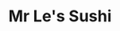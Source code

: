 ---
layout: place
title: Mr Le's Sushi
permalink: /missouri/kansas-city/mr-le-s-sushi.html
stateAbbr: MO
stateName: Missouri
cityName: Kansas City
seo:
  type: restaurant
  links: https://www.mrlessushi.com/
place_id: ChIJ2YVRv3X5wIcRI3Nga8Le_38
photos:
  - name: >-
      places/ChIJ2YVRv3X5wIcRI3Nga8Le_38/photos/AeeoHcIGHGaLpMhCjfwRf7Bx_Qf5dBlDBWbxiwDwzA15LqmRlNSuJwY8nxe-NwnTW3bivLMiwxLo5nGdFLo6j9RT6r0JjCNcp34HhFfCLi7lVrxPP7NHRln6csUktgXLm50vjdbgFYdvIiqj9P6iwjnVr_z-ov2Bq7zRVkS7Gr657sLPGQZBjgbSE0pusjFmc6QM3bnymBtOiTtrDY8yUlf63HLGqQ1Wiuoj6lTAEjNhs77iiK-cu922Es6fWjdb-o6j7QtpZRC9qFyzg3txtO-_4t0vUwRlKUGvUz2_tu19h5SXQit2RLH_zSeLfFMuUDnZDJBfaAu3PKeTJzYvRsJuwqvst2aBqUQS_b_uiJqufDm7Nq-Le1kR1LVX9j9M17Zz-jod70sf_qzHfg-jbfh61zyefpzO21c5v_XuQ9jT3XZe
    widthPx: 2161
    heightPx: 1834
    authorAttributions:
      - displayName: Darrin Keith Reavis
        uri: https://maps.google.com/maps/contrib/110693328623591765978
        photoUri: >-
          https://lh3.googleusercontent.com/a-/ALV-UjXR_xzLUX9v9P9Zy0KZQmbbIOEsR_aAn4CVGVBljW1L9x5L975d=s100-p-k-no-mo
    flagContentUri: >-
      https://www.google.com/local/imagery/report/?cb_client=maps_api_places.places_api&image_key=!1e10!2sCIHM0ogKEICAgIDV6Ze4uQE&hl=en-US
    googleMapsUri: >-
      https://www.google.com/maps/place//data=!3m4!1e2!3m2!1sCIHM0ogKEICAgIDV6Ze4uQE!2e10!4m2!3m1!1s0x87c0f975bf5185d9:0x7fffdec26b607323
  - name: >-
      places/ChIJ2YVRv3X5wIcRI3Nga8Le_38/photos/AeeoHcKaTwp4qYzJRkd_TkrEV7QyhaZKGZqLXFrg7OAKsJtzBcuICrkzAvlOwM1eQgQSCSlR0BYpKVdA9-4CMbqCJ7fNHPUXTEejDjHT4ZdYuDhOzxdK9X-QfrN6pP6p4Sw7HMVfbEoT7tzNyiZ_TGnzFUbXoz-UDaL5dFIB4sXZSj0KHnBM8f-mbgcednwUBJPIV0ZpQ5OnWIPN2pVsBwOa1rczQLnYonwElktfgtKldDqdlCBqTH_IJhA1znx267bvdUYMY2Gg7BZxCSwLEwIpghPed_b5FoZRaxeeqLHIhshKodYAURSVAQIaIxXHBFqV-qHxP7iyxEuuABapovZb2woJgCU385yIyThjRw9AZtzTXED5kIRz101xs0rdb-Vw_buXWnWjmmlfYFPc69KmCO0zurKGwDEDDRJDUDmQMKgvu2SS
    widthPx: 4000
    heightPx: 2252
    authorAttributions:
      - displayName: Ly Le
        uri: https://maps.google.com/maps/contrib/104975339568584117558
        photoUri: >-
          https://lh3.googleusercontent.com/a/ACg8ocJh9nAI7cJmyL9KVL0X2P1oA-c6CNXysvfaiQqh6DwP-pC4=s100-p-k-no-mo
    flagContentUri: >-
      https://www.google.com/local/imagery/report/?cb_client=maps_api_places.places_api&image_key=!1e10!2sCIHM0ogKEICAgIDmxOqM8wE&hl=en-US
    googleMapsUri: >-
      https://www.google.com/maps/place//data=!3m4!1e2!3m2!1sCIHM0ogKEICAgIDmxOqM8wE!2e10!4m2!3m1!1s0x87c0f975bf5185d9:0x7fffdec26b607323
  - name: >-
      places/ChIJ2YVRv3X5wIcRI3Nga8Le_38/photos/AeeoHcKU4NQu7iXvPNqmmo1ig0TJuSWcFcNBIwq1jjckLW2qy6aWeDJVkw6LXI4_coyBYX_R9T8t6SmUJI3WYN6PXF25l8XUuIkPJj-Jk0dX0gMbDEuX55Ed_DtD7jCSYoYoOjZ92qW1ONYZrKL6WfcxfcirED5tuGIFNpH5UIor7rBsH5vL4WMBpAjtXpvp3fVgvBB3XHBcTHo3i1MsZlcZNTEnV9aUNzHILnfpCzOjfhK9kz5N3iTO5rPRQB9ne-VjWvhVOSDbGGv9QRimVoKK9Xl42hSYJLkdCup94tEN5zdc72P8pLshcXNSbDcwFpQhGxoTl-sXUHLKZCzOePJWHkcl73DkFtZAuh7bZAhZ-UtDBLGR0F--pmBRjw9xjF1xqjFS5MEf6wEugka_dczKWIDjqe6hZgCDHvmxd-q7MRQXewe6
    widthPx: 4000
    heightPx: 3000
    authorAttributions:
      - displayName: Guapozbar
        uri: https://maps.google.com/maps/contrib/102812140941195290931
        photoUri: >-
          https://lh3.googleusercontent.com/a/ACg8ocL_djqN-oOCVH4ecq3N8K0pLPEbmTng-nnID7YMQhQJOUgUUQ=s100-p-k-no-mo
    flagContentUri: >-
      https://www.google.com/local/imagery/report/?cb_client=maps_api_places.places_api&image_key=!1e10!2sCIHM0ogKEICAgIDr57S8twE&hl=en-US
    googleMapsUri: >-
      https://www.google.com/maps/place//data=!3m4!1e2!3m2!1sCIHM0ogKEICAgIDr57S8twE!2e10!4m2!3m1!1s0x87c0f975bf5185d9:0x7fffdec26b607323
  - name: >-
      places/ChIJ2YVRv3X5wIcRI3Nga8Le_38/photos/AeeoHcIhZaQG18hV6D7gYRaCdyUpwUA_5m9XOFV_naMvsHB05mAQSYrp11GkQ0hz3YFRtdXKEzXhgTCi1iOT9c3kNk4DsWjYONJt1d-2s5P75Q7TnWlnZ9bY01gCCatWVrPBqL-uEWK-qD0PWfk06pM4-6A5q0IwF8_h0aTQ1PepT2PEdnP2lqTsSTJP6HhaHEAbph-UrzU19QaUzsLmbYrSSZyWVPkp0F8GtQI-U1LMKnfU7pq9WdYtWaPISao2ZkWrTbpnc4kZLv-kfainuasOUrw9cVRiY0J_jKrasMz_dKxfdiLYgw1dWEVQsRsnxeW5IL_McgYk4LX03GuWzGyfPvQIDDTkm8w42GBMIbzrqzel-ZM-flGUt5d-ZmvrPg-XRa0TnNQQY3bAc6bHseXYvUj_G6gYFI2HWgZoXomldKwPCjfY
    widthPx: 3000
    heightPx: 3361
    authorAttributions:
      - displayName: Savannah H.
        uri: https://maps.google.com/maps/contrib/115519014946455983296
        photoUri: >-
          https://lh3.googleusercontent.com/a/ACg8ocL2Q-8OOmH9UMLY94zldEuJDIS8lgOdvgQ7uLnxTlDFBlYgvg=s100-p-k-no-mo
    flagContentUri: >-
      https://www.google.com/local/imagery/report/?cb_client=maps_api_places.places_api&image_key=!1e10!2sCIHM0ogKEICAgMDgjPmgpAE&hl=en-US
    googleMapsUri: >-
      https://www.google.com/maps/place//data=!3m4!1e2!3m2!1sCIHM0ogKEICAgMDgjPmgpAE!2e10!4m2!3m1!1s0x87c0f975bf5185d9:0x7fffdec26b607323
  - name: >-
      places/ChIJ2YVRv3X5wIcRI3Nga8Le_38/photos/AeeoHcLg8gD2VgEYIRBHehWqijTnT59zJ68lb2ct4MLbUZ59-tyfbBOhHjGH9z2uVhDI9_gEti4ajeD08kVf1WYPsfjZhJ0KCE-wZi57leUaS2U0I5VYUnjbp6RXUJyCMEI4b6MgWU2AfgWEpPWJ9GvQ-S1NjV0igyRtG-MV9k5mzTs1GRMadN81cbSpWk5ftZm6XWClovMQsBWEdOZ0y7Ijfb1JMpKIy8s1_Ii_sWbtcuNuZXc9AmJgApefT6woDYwyYDrKDn0G3MtrPj9_uuSq7ZAhlmo2MwAWSr3I2jmEYXekUpCNuaAF7-p9wjdGLiw1ad_LKBcUxml2Oqmx5iGpCp6SGncVnOk5WHdhWpaIytxvBNbrV8F1Uf0sqLU2kdWMHCtpfrkgv-4WUu0dVvzw7FLuWNAqLb04h8LbmXLFoDEm3utg
    widthPx: 4000
    heightPx: 3000
    authorAttributions:
      - displayName: Caralea
        uri: https://maps.google.com/maps/contrib/101286948640984709470
        photoUri: >-
          https://lh3.googleusercontent.com/a-/ALV-UjX2udL6kLJ_FesAifUhkycv3sDvwYTn81ViYjG3NJ8dY627SeGh=s100-p-k-no-mo
    flagContentUri: >-
      https://www.google.com/local/imagery/report/?cb_client=maps_api_places.places_api&image_key=!1e10!2sCIHM0ogKEICAgIDbipbYkwE&hl=en-US
    googleMapsUri: >-
      https://www.google.com/maps/place//data=!3m4!1e2!3m2!1sCIHM0ogKEICAgIDbipbYkwE!2e10!4m2!3m1!1s0x87c0f975bf5185d9:0x7fffdec26b607323
  - name: >-
      places/ChIJ2YVRv3X5wIcRI3Nga8Le_38/photos/AeeoHcJ7notqMFZbXfzZYMWaOJ2uwTFqeW-Y8iM5l2TsrsBZ3hvpUrk4I96PpsETVPy8dWXT2IVWm8ImNvPNUIuFR35m9I-5kQh6DklSAPecUHeEnMnDundis35tfNk0gJ2ysES0TFsT86ovMiQZonRjEtI7Z7zzOFqQYLjwyw5QM2K4nXNB46Ta5L6kw7YAneWKMfaRd9K_USynyBiiwptDaEOdmDlRMAdrMGnf0STxb7z6ybu4xDFFaXVUeIViRP0rTKhhR2YePjxa_Hl_mjXiMaxA8cVQeczvO8PSt21yI5ZfSEEK8ayE_3tCaDXe10hKrgz_d39kICsqAq0wyHrbZwXAQCSjZn9ULSL8wAnO4lxSn3oRF5uRiRPSj_pGP6R9v0wzNe6xwWNKSbdbhBP9Cv5wWL8PL7shbzl4MZRNhTc0Hsbn
    widthPx: 4000
    heightPx: 3000
    authorAttributions:
      - displayName: Caralea
        uri: https://maps.google.com/maps/contrib/101286948640984709470
        photoUri: >-
          https://lh3.googleusercontent.com/a-/ALV-UjX2udL6kLJ_FesAifUhkycv3sDvwYTn81ViYjG3NJ8dY627SeGh=s100-p-k-no-mo
    flagContentUri: >-
      https://www.google.com/local/imagery/report/?cb_client=maps_api_places.places_api&image_key=!1e10!2sCIHM0ogKEICAgIDbipbY_QE&hl=en-US
    googleMapsUri: >-
      https://www.google.com/maps/place//data=!3m4!1e2!3m2!1sCIHM0ogKEICAgIDbipbY_QE!2e10!4m2!3m1!1s0x87c0f975bf5185d9:0x7fffdec26b607323
  - name: >-
      places/ChIJ2YVRv3X5wIcRI3Nga8Le_38/photos/AeeoHcKS59VYjPH8nO5hxDQ1grR_8LxGfOxnDWX8ZUbw4Ff1LosB_crNl5nQqnSlcR0qQ4x0Bq8_tCe5TG8XmH9PHTVwVrlahT60hyKjbRVEtqofaIRYFHPY2n9TsREs11z2zUSXkaIsqOw2jKDHtIISUo11MS5eiWlC-NGBU18l4AQ3v-L1HvWCuDeXVZ433XW59zlucBrCcJubQMG2CQ2MMpHOi_cxecDyKuPouVKOEmWGJit15_Ql0wJHy0ecaMl150u5UeMsVmp6AryiTWZ-Qf3gsVQp8vkCudZNQk0oeywRgcrXLu7WUGv0NHywe2Xq9ydVjfVd5SeZUAMg1iOSGu4lQZvyEzdLM92OBkcKIDzKsovHaWZ_qeXoyxXFsh-cZwqg8ekBKdSu8g7v14i7l2joRCmHDGbhpdOx6_uUDNYN0VYC
    widthPx: 3072
    heightPx: 4080
    authorAttributions:
      - displayName: Mirena Briggs
        uri: https://maps.google.com/maps/contrib/117831100163338868687
        photoUri: >-
          https://lh3.googleusercontent.com/a-/ALV-UjVU9XVPHIs-Or5TrtytSx2PpnD2saK12qAGaNdatOfFyZ-gDKRquA=s100-p-k-no-mo
    flagContentUri: >-
      https://www.google.com/local/imagery/report/?cb_client=maps_api_places.places_api&image_key=!1e10!2sCIHM0ogKEICAgIDXuPWanAE&hl=en-US
    googleMapsUri: >-
      https://www.google.com/maps/place//data=!3m4!1e2!3m2!1sCIHM0ogKEICAgIDXuPWanAE!2e10!4m2!3m1!1s0x87c0f975bf5185d9:0x7fffdec26b607323
  - name: >-
      places/ChIJ2YVRv3X5wIcRI3Nga8Le_38/photos/AeeoHcLRcPeAxh3_ef249DRZUjMHm8h-8aFZRcPCY7JQmI3TseidwKDrUotQCDv9leUHizmbigrjvxkt73VuN4zfQfZ_-Ew_vAqa7qpGOyszfy6Nmhoihqj3-AiQr9yLRVqHfp_Du9n3Fu2KuIlQ3prOsiBNdT0fZlPQLuUlZlxWoqfWEKay7BTNq2I2W6RbYsq8d7BzEpwEyth8U5I3mm2nMH2wgARl55pwobAC89DXvuXRvQgJkXTxwOITSmNbg7Lk8vqZrNQ-iD-BV2QWPXTEwsGhXeHIsvb22ReUq5j8CToKLvaXg7_HnMlYZF0fmjKiCs3zVOqphu217UgLpC6Q37QMCMM0r6y9Wi1aTFzz3e1nvdl0EOjRiHrpAl4BbeCQ2HsNB6VQXHD6VP495VtkmpsGqliqDZhZ-GHHFlshK3Y
    widthPx: 3600
    heightPx: 4800
    authorAttributions:
      - displayName: Scott McDonald
        uri: https://maps.google.com/maps/contrib/109084638969472684661
        photoUri: >-
          https://lh3.googleusercontent.com/a/ACg8ocLaYYE_DdMtPBUJDqf1a_6V6H2dt4Bfi9DSrx0BOcafdnBA7Xs=s100-p-k-no-mo
    flagContentUri: >-
      https://www.google.com/local/imagery/report/?cb_client=maps_api_places.places_api&image_key=!1e10!2sCIHM0ogKEICAgICjhvaXKA&hl=en-US
    googleMapsUri: >-
      https://www.google.com/maps/place//data=!3m4!1e2!3m2!1sCIHM0ogKEICAgICjhvaXKA!2e10!4m2!3m1!1s0x87c0f975bf5185d9:0x7fffdec26b607323
  - name: >-
      places/ChIJ2YVRv3X5wIcRI3Nga8Le_38/photos/AeeoHcKyZdAK1srV-kCkaI3jeN18Cbp6UgTLYYQ7nDIkv-fNofp1A88G-ZpOqh5Bg0phhsRQmdCI_ojsRJm-ddhdkpaebMuzdtTyXXk50T4GdhDcWpN5-DuNzSWG91LcpUEuK-99HPeTmYlC6todLh_r3-axTGw9BWGYIG6oGlE3s9DtdYVJwGGQfL3myKYi87dk8ODAxdB1dYLC7unP-aIEcsM062kBSSHS7F-c83O6k7P2_VTOH6KIrVUzwkbZW9fZWaQhDqAgzZYOceJTj1xnsjxpImwS9bTBLMnCGTSuPn9Q3b2ahLKwUy98NG27RQOql3KRGzS0y7s49DrQfXcEGOS_DsEk1V5U77BqmzPn8tDTjSFdJyU0DKDbQyc6iACApBz0ZDyeSefoWyQFYAhGFWAsy9oM-B65EW4BRIzCyJXcaAo
    widthPx: 3535
    heightPx: 2803
    authorAttributions:
      - displayName: Shannon Rose
        uri: https://maps.google.com/maps/contrib/106188511632734792952
        photoUri: >-
          https://lh3.googleusercontent.com/a-/ALV-UjURnWuqbimn-RlILezz7b8UckQ5RQVA_IUGLxc1RJ6zGuKPqRukXw=s100-p-k-no-mo
    flagContentUri: >-
      https://www.google.com/local/imagery/report/?cb_client=maps_api_places.places_api&image_key=!1e10!2sCIHM0ogKEICAgICZmazC6QE&hl=en-US
    googleMapsUri: >-
      https://www.google.com/maps/place//data=!3m4!1e2!3m2!1sCIHM0ogKEICAgICZmazC6QE!2e10!4m2!3m1!1s0x87c0f975bf5185d9:0x7fffdec26b607323
  - name: >-
      places/ChIJ2YVRv3X5wIcRI3Nga8Le_38/photos/AeeoHcKXZb4RO7vJkveAbUPFDnhKmetQU6c72KPYEavjqsgneyaHlFb9YZOxXuYaIDoABrNdbGFYdvmg7FhYb9n3_12bich2je8fm_cA52zuEE_0kUMRmABxPXBtZ2JSFnAaz7yVe6F33RFv_qma36aGG4eTnZ-ZDCR-c8wnkcv54xMs6UG_r5xfTzEukR7eu_56umg6-R0uy_oCiIeOvh7Y5gA6-gDuUoq2LZ1rXuXueXe5rzh0wjcPiS-2n3jPLFyh_asze6edgqAGfcU_PgTwdvGIX9539DD0S4qYDJubK7jwTkT6TRYn1v5eMMMq3nBBm4q62Rh7DiwQcRJQrwEM6TM0R4R_wr_M3EW94p9o3JIC1KRP7MSMWCkScDLanKmmnxAkeXXe6I-sxBtZq8l6gm_H-DaL4kndtW41m4wmqm0
    widthPx: 3000
    heightPx: 4000
    authorAttributions:
      - displayName: Savannah H.
        uri: https://maps.google.com/maps/contrib/115519014946455983296
        photoUri: >-
          https://lh3.googleusercontent.com/a/ACg8ocL2Q-8OOmH9UMLY94zldEuJDIS8lgOdvgQ7uLnxTlDFBlYgvg=s100-p-k-no-mo
    flagContentUri: >-
      https://www.google.com/local/imagery/report/?cb_client=maps_api_places.places_api&image_key=!1e10!2sCIHM0ogKEICAgMDgjPmgZA&hl=en-US
    googleMapsUri: >-
      https://www.google.com/maps/place//data=!3m4!1e2!3m2!1sCIHM0ogKEICAgMDgjPmgZA!2e10!4m2!3m1!1s0x87c0f975bf5185d9:0x7fffdec26b607323
address: 5024 NE Parvin Rd, Kansas City, MO 64117, USA
street: 5024 NE Parvin Rd
city: Kansas City
state: MO
zip: '64117'
country: USA
neighborhood: Holiday Hills
latitude: '39.167927'
longitude: '-94.519684'
accessibility_options:
  wheelchairAccessibleParking: true
  wheelchairAccessibleEntrance: true
  wheelchairAccessibleRestroom: true
  wheelchairAccessibleSeating: true
business_status: OPERATIONAL
name: Mr Le's Sushi
google_maps_links:
  directionsUri: >-
    https://www.google.com/maps/dir//''/data=!4m7!4m6!1m1!4e2!1m2!1m1!1s0x87c0f975bf5185d9:0x7fffdec26b607323!3e0
  placeUri: https://maps.google.com/?cid=9223335488484569891
  writeAReviewUri: >-
    https://www.google.com/maps/place//data=!4m3!3m2!1s0x87c0f975bf5185d9:0x7fffdec26b607323!12e1
  reviewsUri: >-
    https://www.google.com/maps/place//data=!4m4!3m3!1s0x87c0f975bf5185d9:0x7fffdec26b607323!9m1!1b1
  photosUri: >-
    https://www.google.com/maps/place//data=!4m3!3m2!1s0x87c0f975bf5185d9:0x7fffdec26b607323!10e5
primary_type: Sushi Restaurant
opening_hours:
  regular: null
  current: null
secondary_opening_hours:
  regular:
    weekdayDescriptions: null
    type: null
  current:
    weekdayDescriptions: null
    type: null
phone: (816) 454-5112
price_level: PRICE_LEVEL_MODERATE
price_range: $10 &ndash; $20
rating: '4.6'
rating_count: 0
website: https://www.mrlessushi.com/
description: >-
  Discover Mr Le's Sushi in Kansas City$$$In Kansas City, MO, Mr Le's Sushi is a
  relaxed spot that combines traditional Japanese flavors with a welcoming
  atmosphere, making it a go-to for those seeking sushi restaurants nearby. This
  unassuming eatery features a variety of fresh sushi rolls, hearty bento boxes,
  and other familiar dishes like pho, all prepared with consistent quality and
  attention to detail. Accessibility is a key highlight, with options like
  wheelchair-friendly entrances and seating that ensure everyone can enjoy the
  experience comfortably. The moderate pricing adds to its appeal, offering
  great value for families or groups looking for Japanese-inspired meals.
  Whether you're exploring top-rated sushi options close to you, this place
  delivers a satisfying blend of flavors in a laid-back setting.
generative_summary: >-
  Discover Mr Le's Sushi in Kansas City$$$In Kansas City, MO, Mr Le's Sushi is a
  relaxed spot that combines traditional Japanese flavors with a welcoming
  atmosphere, making it a go-to for those seeking sushi restaurants nearby. This
  unassuming eatery features a variety of fresh sushi rolls, hearty bento boxes,
  and other familiar dishes like pho, all prepared with consistent quality and
  attention to detail. Accessibility is a key highlight, with options like
  wheelchair-friendly entrances and seating that ensure everyone can enjoy the
  experience comfortably. The moderate pricing adds to its appeal, offering
  great value for families or groups looking for Japanese-inspired meals.
  Whether you're exploring top-rated sushi options close to you, this place
  delivers a satisfying blend of flavors in a laid-back setting.
generative_disclosure: Summarized by AI using the Grok-3-Mini model.
reviews:
  - name: >-
      places/ChIJ2YVRv3X5wIcRI3Nga8Le_38/reviews/ChZDSUhNMG9nS0VJQ0FnTUNnMmVDRmFBEAE
    relativePublishTimeDescription: a month ago
    rating: 5
    text:
      text: >-
        This place has been around since I was a kid and I know why! They are so
        consistent with the food, sushi and service! I usually get the Lennox
        roll because of the fried snapper and the Las Vegas roll that is lightly
        deep fried in the same batter that they use for the calamari! It's so
        thin and crispy. It just adds a little something extra special. I
        literally have to have the sushi every Wednesday for the rest of my
        life!!!!
      languageCode: en
    originalText:
      text: >-
        This place has been around since I was a kid and I know why! They are so
        consistent with the food, sushi and service! I usually get the Lennox
        roll because of the fried snapper and the Las Vegas roll that is lightly
        deep fried in the same batter that they use for the calamari! It's so
        thin and crispy. It just adds a little something extra special. I
        literally have to have the sushi every Wednesday for the rest of my
        life!!!!
      languageCode: en
    authorAttribution:
      displayName: Nicole Floyd
      uri: https://www.google.com/maps/contrib/101699326408395577281/reviews
      photoUri: >-
        https://lh3.googleusercontent.com/a-/ALV-UjUvo--n1vDyXs2-oC-EQj6tha-MGq_aTAuIUSkm8T0UGWkIWebZAw=s128-c0x00000000-cc-rp-mo-ba4
    publishTime: '2025-02-18T22:15:29.825693Z'
    flagContentUri: >-
      https://www.google.com/local/review/rap/report?postId=ChZDSUhNMG9nS0VJQ0FnTUNnMmVDRmFBEAE&d=17924085&t=1
    googleMapsUri: >-
      https://www.google.com/maps/reviews/data=!4m6!14m5!1m4!2m3!1sChZDSUhNMG9nS0VJQ0FnTUNnMmVDRmFBEAE!2m1!1s0x87c0f975bf5185d9:0x7fffdec26b607323
  - name: >-
      places/ChIJ2YVRv3X5wIcRI3Nga8Le_38/reviews/ChZDSUhNMG9nS0VJQ0FnTURnakxueWNBEAE
    relativePublishTimeDescription: a month ago
    rating: 4
    text:
      text: >-
        We stopped by Mr. Les for a quick lunch. It's a bit of a hole in the
        wall place, decor is scarce but the waiter and waitresss are all nice.
        You mark what you want on the menu which I found helpful as the menu is
        quite vast.


        I ordered the Vietnamese coffee which was an absolute delight. Strong
        coffee with a not too sweet but still balanced taste, which they serve
        in a cup that you mix and pour over ice. There were some coffee grounds
        in mine but it didn't effect the experience one bit. The bento box is a
        great deal at 15 bucks that comes with soup, salad, a protein, rice and
        a sushi roll. The miso soup was well seasoned and delicious, the house
        salad was made with romaine which I appreciated over the traditional
        iceberg and the salad dressing was a nice miso/sweet dressing. I picked
        chicken teriyaki which again was perfectly seasoned and the chicken was
        well cooked. My only disappointment was the sushi itself, the filling
        was a bit bland and the rice was crunchy. The spicy mayo was also sweet
        which I wasn't a huge fan of.


        Overall they had solid dishes and it was a good experience, but I
        wouldn't go back for the sushi
      languageCode: en
    originalText:
      text: >-
        We stopped by Mr. Les for a quick lunch. It's a bit of a hole in the
        wall place, decor is scarce but the waiter and waitresss are all nice.
        You mark what you want on the menu which I found helpful as the menu is
        quite vast.


        I ordered the Vietnamese coffee which was an absolute delight. Strong
        coffee with a not too sweet but still balanced taste, which they serve
        in a cup that you mix and pour over ice. There were some coffee grounds
        in mine but it didn't effect the experience one bit. The bento box is a
        great deal at 15 bucks that comes with soup, salad, a protein, rice and
        a sushi roll. The miso soup was well seasoned and delicious, the house
        salad was made with romaine which I appreciated over the traditional
        iceberg and the salad dressing was a nice miso/sweet dressing. I picked
        chicken teriyaki which again was perfectly seasoned and the chicken was
        well cooked. My only disappointment was the sushi itself, the filling
        was a bit bland and the rice was crunchy. The spicy mayo was also sweet
        which I wasn't a huge fan of.


        Overall they had solid dishes and it was a good experience, but I
        wouldn't go back for the sushi
      languageCode: en
    authorAttribution:
      displayName: Savannah H.
      uri: https://www.google.com/maps/contrib/115519014946455983296/reviews
      photoUri: >-
        https://lh3.googleusercontent.com/a/ACg8ocL2Q-8OOmH9UMLY94zldEuJDIS8lgOdvgQ7uLnxTlDFBlYgvg=s128-c0x00000000-cc-rp-mo-ba4
    publishTime: '2025-02-22T23:22:44.500997Z'
    flagContentUri: >-
      https://www.google.com/local/review/rap/report?postId=ChZDSUhNMG9nS0VJQ0FnTURnakxueWNBEAE&d=17924085&t=1
    googleMapsUri: >-
      https://www.google.com/maps/reviews/data=!4m6!14m5!1m4!2m3!1sChZDSUhNMG9nS0VJQ0FnTURnakxueWNBEAE!2m1!1s0x87c0f975bf5185d9:0x7fffdec26b607323
  - name: >-
      places/ChIJ2YVRv3X5wIcRI3Nga8Le_38/reviews/ChZDSUhNMG9nS0VJQ0FnSUQzNFpubGFBEAE
    relativePublishTimeDescription: 4 months ago
    rating: 4
    text:
      text: >-
        My daughter picked sushi for her birthday dinner, we got edamame & crab
        rangoons for some starters, and they were good. We also ordered chicken
        lo mein and 3 rolls; the volcano roll(baked), Lisa roll, and Jessica
        roll. The volcano & Lisa rolls were by far the best 2 of 3 that we got,
        we wouldn't get the lo mein again as it was lacking in flavor. For the
        price, it's an ok sushi spot.
      languageCode: en
    originalText:
      text: >-
        My daughter picked sushi for her birthday dinner, we got edamame & crab
        rangoons for some starters, and they were good. We also ordered chicken
        lo mein and 3 rolls; the volcano roll(baked), Lisa roll, and Jessica
        roll. The volcano & Lisa rolls were by far the best 2 of 3 that we got,
        we wouldn't get the lo mein again as it was lacking in flavor. For the
        price, it's an ok sushi spot.
      languageCode: en
    authorAttribution:
      displayName: J. Garcia
      uri: https://www.google.com/maps/contrib/108060966616479013157/reviews
      photoUri: >-
        https://lh3.googleusercontent.com/a-/ALV-UjXSHnXk84_j2tS_wDArD6H0pn96m6lefsEPaSAze3nz5Cyt8AEw=s128-c0x00000000-cc-rp-mo-ba3
    publishTime: '2024-11-15T21:37:52.019741Z'
    flagContentUri: >-
      https://www.google.com/local/review/rap/report?postId=ChZDSUhNMG9nS0VJQ0FnSUQzNFpubGFBEAE&d=17924085&t=1
    googleMapsUri: >-
      https://www.google.com/maps/reviews/data=!4m6!14m5!1m4!2m3!1sChZDSUhNMG9nS0VJQ0FnSUQzNFpubGFBEAE!2m1!1s0x87c0f975bf5185d9:0x7fffdec26b607323
  - name: >-
      places/ChIJ2YVRv3X5wIcRI3Nga8Le_38/reviews/ChZDSUhNMG9nS0VJQ0FnSUNEdDdpc1d3EAE
    relativePublishTimeDescription: a year ago
    rating: 5
    text:
      text: >-
        Really good food at a reasonable price. Staff was friendly and
        supportive of their customers.


        Got the General Tsao’s, beef lo mein, shrimp lo mein, vegetables with
        beef, Vietnamese pho #1, and two fried sushi.


        General Tsao’s is really good. Get it extra spicy, makes it just right
        rather than just being sweet chicken. Getting it spicy doesn’t make it
        intolerable for those that don’t love spice, my twin 9 year old
        granddaughters had no issue with the spice and throughly enjoyed the
        dish.


        Beef lo mein and shrimp lo mein are good dishes. The dishes do taste
        different aside from the protein, both tastes were enjoyed by my family.
        Lo mein dishes were more filling than the other dishes we got.


        Vegetables with beef was awesome. The cook on the vegetables was
        perfect, just the right texture as they still had body without being
        undercooked super crunchy things.


        Vietnamese Pho #1 was really tasty. I love getting the vegetables
        separate so I can add them when ready, it makes sure I can eat them when
        they’re perfect. Bringing the two seasonings to the tables with the dish
        let me spice it up as I wanted it. Really enjoyed this dish.


        The fried sushi was really good, no complaints. We did appreciate the
        entrees more than the sushi, on our second visit we just got entrees we
        wanted vice getting sushi a second time.


        Great restaurant to get good Chinese and Vietnamese dishes without
        breaking the bank, highly recommend.
      languageCode: en
    originalText:
      text: >-
        Really good food at a reasonable price. Staff was friendly and
        supportive of their customers.


        Got the General Tsao’s, beef lo mein, shrimp lo mein, vegetables with
        beef, Vietnamese pho #1, and two fried sushi.


        General Tsao’s is really good. Get it extra spicy, makes it just right
        rather than just being sweet chicken. Getting it spicy doesn’t make it
        intolerable for those that don’t love spice, my twin 9 year old
        granddaughters had no issue with the spice and throughly enjoyed the
        dish.


        Beef lo mein and shrimp lo mein are good dishes. The dishes do taste
        different aside from the protein, both tastes were enjoyed by my family.
        Lo mein dishes were more filling than the other dishes we got.


        Vegetables with beef was awesome. The cook on the vegetables was
        perfect, just the right texture as they still had body without being
        undercooked super crunchy things.


        Vietnamese Pho #1 was really tasty. I love getting the vegetables
        separate so I can add them when ready, it makes sure I can eat them when
        they’re perfect. Bringing the two seasonings to the tables with the dish
        let me spice it up as I wanted it. Really enjoyed this dish.


        The fried sushi was really good, no complaints. We did appreciate the
        entrees more than the sushi, on our second visit we just got entrees we
        wanted vice getting sushi a second time.


        Great restaurant to get good Chinese and Vietnamese dishes without
        breaking the bank, highly recommend.
      languageCode: en
    authorAttribution:
      displayName: Tony Smith
      uri: https://www.google.com/maps/contrib/110779237504382204036/reviews
      photoUri: >-
        https://lh3.googleusercontent.com/a/ACg8ocKVQM15BLi9QtYAIjSIfLZvsQtFLoVJS128WXj4hJt78ln_8A=s128-c0x00000000-cc-rp-mo-ba5
    publishTime: '2024-04-03T02:24:27.176825Z'
    flagContentUri: >-
      https://www.google.com/local/review/rap/report?postId=ChZDSUhNMG9nS0VJQ0FnSUNEdDdpc1d3EAE&d=17924085&t=1
    googleMapsUri: >-
      https://www.google.com/maps/reviews/data=!4m6!14m5!1m4!2m3!1sChZDSUhNMG9nS0VJQ0FnSUNEdDdpc1d3EAE!2m1!1s0x87c0f975bf5185d9:0x7fffdec26b607323
  - name: >-
      places/ChIJ2YVRv3X5wIcRI3Nga8Le_38/reviews/ChZDSUhNMG9nS0VJQ0FnTUNBanF5ZlhBEAE
    relativePublishTimeDescription: 2 months ago
    rating: 5
    text:
      text: >-
        Packed with tons of people, and was recommended by this place by a
        co-worker!!! Best decision of my life!!! I love the service and the food
        it's just heaven 😋
      languageCode: en
    originalText:
      text: >-
        Packed with tons of people, and was recommended by this place by a
        co-worker!!! Best decision of my life!!! I love the service and the food
        it's just heaven 😋
      languageCode: en
    authorAttribution:
      displayName: Ray Hibdon
      uri: https://www.google.com/maps/contrib/106296126438805203039/reviews
      photoUri: >-
        https://lh3.googleusercontent.com/a-/ALV-UjVySq1h1nHoQjfyVK_OoFUcPvP8eHCZRcEoagEdOQequ9NNvjTv=s128-c0x00000000-cc-rp-mo-ba4
    publishTime: '2025-01-31T20:38:55.141701Z'
    flagContentUri: >-
      https://www.google.com/local/review/rap/report?postId=ChZDSUhNMG9nS0VJQ0FnTUNBanF5ZlhBEAE&d=17924085&t=1
    googleMapsUri: >-
      https://www.google.com/maps/reviews/data=!4m6!14m5!1m4!2m3!1sChZDSUhNMG9nS0VJQ0FnTUNBanF5ZlhBEAE!2m1!1s0x87c0f975bf5185d9:0x7fffdec26b607323
review_summary: >-
  Insights from Recent Reviews$$$If you're hunting for sushi places near you,
  folks often rave about the reliable flavors and friendly vibes at spots like
  this one, with many highlighting the tasty bento boxes and classic rolls as
  standout choices. Reviewers appreciate the solid service and reasonable
  prices, noting that it's a great spot for a casual lunch or dinner without
  breaking the bank. While some mention that certain sushi items could use a bit
  more zest, the overall experience comes across as enjoyable and worth
  returning for the well-seasoned entrees and appetizers. Diners frequently
  praise the calm environment and variety of options, making it a solid pick for
  anyone who loves sushi. All in all, it's clear this location keeps customers
  coming back for its dependable quality and welcoming feel, even if it's not
  perfect for every roll.
review_disclosure: Summarized by AI using the Grok-3-Mini model.
parking_options:
  freeParkingLot: true
  freeStreetParking: true
  valetParking: false
payment_options:
  acceptsCreditCards: true
  acceptsDebitCards: true
  acceptsCashOnly: false
  acceptsNfc: true
allow_dogs: null
curbside_pickup: false
delivery: true
dine_in: true
good_for_children: true
good_for_groups: true
good_for_sports: false
live_music: false
menu_for_children: null
outdoor_seating: false
reservable: true
restroom: true
serves_beer: true
serves_breakfast: false
serves_brunch: false
serves_cocktails: true
serves_coffee: true
serves_dinner: true
serves_dessert: true
serves_lunch: true
serves_vegetarian_food: true
serves_wine: true
takeout: true
update_category: pro
places_description: >-
  Compact, unassuming strip-mall restaurant offering Vietnamese dishes, sushi &
  other Japanese fare.

---